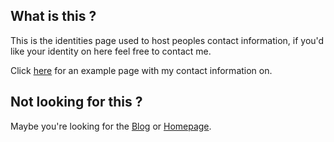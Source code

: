 
## What is this ?

This is the identities page used to host peoples contact information, if you'd like your identity on here feel free to contact me.

Click [here](https://crypt.fi/identity/example) for an example page with my contact information on.

## Not looking for this ?

Maybe you're looking for the [Blog](https://crypt.fi/blog/) or [Homepage](https://crypt.fi/).
